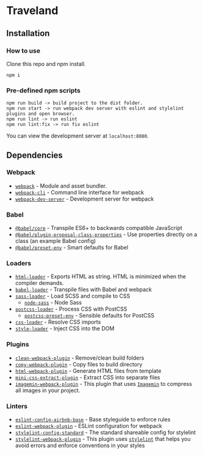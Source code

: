 # Traveland

## Installation

### How to use

Clone this repo and npm install.

```
npm i
```

### Pre-defined npm scripts

```
npm run build -> build project to the dist folder.
npm run start -> run webpack dev server with eslint and stylelint plugins and open browser.
npm run lint -> run eslint
npm run lint:fix -> run fix eslint
```

You can view the development server at `localhost:8080`.

## Dependencies

### Webpack

- [`webpack`](https://github.com/webpack/webpack) - Module and asset bundler.
- [`webpack-cli`](https://github.com/webpack/webpack-cli) - Command line interface for webpack
- [`webpack-dev-server`](https://github.com/webpack/webpack-dev-server) - Development server for webpack

### Babel

- [`@babel/core`](https://www.npmjs.com/package/@babel/core) - Transpile ES6+ to backwards compatible JavaScript
- [`@babel/plugin-proposal-class-properties`](https://babeljs.io/docs/en/babel-plugin-proposal-class-properties) - Use properties directly on a class (an example Babel config)
- [`@babel/preset-env`](https://babeljs.io/docs/en/babel-preset-env) - Smart defaults for Babel

### Loaders

- [`html-loader`](https://webpack.js.org/loaders/html-loader/) - Exports HTML as string. HTML is minimized when the compiler demands.
- [`babel-loader`](https://webpack.js.org/loaders/babel-loader/) - Transpile files with Babel and webpack
- [`sass-loader`](https://webpack.js.org/loaders/sass-loader/) - Load SCSS and compile to CSS
  - [`node-sass`](https://github.com/sass/node-sass) - Node Sass
- [`postcss-loader`](https://webpack.js.org/loaders/postcss-loader/) - Process CSS with PostCSS
  - [`postcss-preset-env`](https://www.npmjs.com/package/postcss-preset-env) - Sensible defaults for PostCSS
- [`css-loader`](https://webpack.js.org/loaders/css-loader/) - Resolve CSS imports
- [`style-loader`](https://webpack.js.org/loaders/style-loader/) - Inject CSS into the DOM

### Plugins

- [`clean-webpack-plugin`](https://github.com/johnagan/clean-webpack-plugin) - Remove/clean build folders
- [`copy-webpack-plugin`](https://github.com/webpack-contrib/copy-webpack-plugin) - Copy files to build directory
- [`html-webpack-plugin`](https://github.com/jantimon/html-webpack-plugin) - Generate HTML files from template
- [`mini-css-extract-plugin`](https://github.com/webpack-contrib/mini-css-extract-plugin) - Extract CSS into separate files
- [`imagemin-webpack-plugin`](https://github.com/Klathmon/imagemin-webpack-plugin) - This plugin that uses [`Imagemin`](https://github.com/imagemin/imagemin) to compress all images in your project.

### Linters

- [`eslint-config-airbnb-base`](https://github.com/airbnb/javascript/tree/master/packages/eslint-config-airbnb-base) - Base styleguide to enforce rules
- [`eslint-webpack-plugin`](https://github.com/webpack-contrib/eslint-webpack-plugin) - ESLint configuration for webpack
- [`stylelint-config-standard`](https://github.com/stylelint/stylelint-config-standard) - The standard shareable config for stylelint
- [`stylelint-webpack-plugin`](https://github.com/webpack-contrib/stylelint-webpack-plugin) - This plugin uses [`stylelint`](https://stylelint.io/) that helps you avoid errors and enforce conventions in your styles
